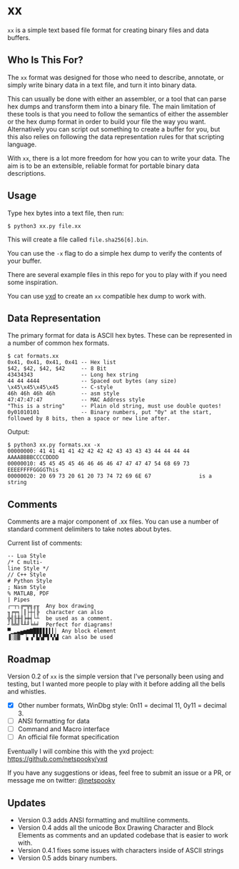 # xx

`xx` is a simple text based file format for creating binary files and data buffers.

## Who Is This For?

The `xx` format was designed for those who need to describe, annotate, or simply write binary data in a text file, and turn it into binary data.

This can usually be done with either an assembler, or a tool that can parse hex dumps and transform them into a binary file. The main limitation of these tools is that you need to follow the semantics of either the assembler or the hex dump format in order to build your file the way you want. Alternatively you can script out something to create a buffer for you, but this also relies on following the data representation rules for that scripting language.

With `xx`, there is a lot more freedom for how you can to write your data. The aim is to be an extensible, reliable format for portable binary data descriptions.

## Usage

Type hex bytes into a text file, then run:

    $ python3 xx.py file.xx

This will create a file called `file.sha256[6].bin`.

You can use the `-x` flag to do a simple hex dump to verify the contents of your buffer.

There are several example files in this repo for you to play with if you need some inspiration.

You can use [yxd](https://github.com/netspooky/yxd) to create an `xx` compatible hex dump to work with.

## Data Representation

The primary format for data is ASCII hex bytes. These can be represented in a number of common hex formats.

    $ cat formats.xx
    0x41, 0x41, 0x41, 0x41 -- Hex list
    $42, $42, $42, $42     -- 8 Bit
    43434343               -- Long hex string
    44 44 4444             -- Spaced out bytes (any size) 
    \x45\x45\x45\x45       -- C-style
    46h 46h 46h 46h        -- asm style
    47:47:47:47            -- MAC Address style
    "This is a string"     -- Plain old string, must use double quotes!
    0y01010101             -- Binary numbers, put "0y" at the start, followed by 8 bits, then a space or new line after.

Output:

    $ python3 xx.py formats.xx -x
    00000000: 41 41 41 41 42 42 42 42 43 43 43 43 44 44 44 44  AAAABBBBCCCCDDDD
    00000010: 45 45 45 45 46 46 46 46 47 47 47 47 54 68 69 73  EEEEFFFFGGGGThis
    00000020: 20 69 73 20 61 20 73 74 72 69 6E 67               is a string

## Comments

Comments are a major component of .xx files. You can use a number of standard comment delimiters to take notes about bytes. 

Current list of comments:
```
-- Lua Style
/* C multi-
line Style */
// C++ Style
# Python Style
; Nasm Style
% MATLAB, PDF 
| Pipes
┌─┬┐╔═╦╗╓╥  Any box drawing 
╖╒╤╕│║├┼┤╠  character can also
╬╣╟╫╢╞╪╡└┴  be used as a comment.
┘╚╩╝╙╨╜╘╧╛  Perfect for diagrams!
▀▁▂▃▄▅▆▇█▉▊▋▌▍▎▏ Any block element 
▐░▒▓▔▕▖▗▘▙▚▛▜▝▞▟ can also be used
```

## Roadmap

Version 0.2 of `xx` is the simple version that I've personally been using and testing, but I wanted more people to play with it before adding all the bells and whistles.

- [x] Other number formats, WinDbg style: 0n11 = decimal 11, 0y11 = decimal 3.
- [ ] ANSI formatting for data
- [ ] Command and Macro interface
- [ ] An official file format specification

Eventually I will combine this with the yxd project: https://github.com/netspooky/yxd

If you have any suggestions or ideas, feel free to submit an issue or a PR, or message me on twitter: [@netspooky](https://twitter.com/netspooky)

## Updates

- Version 0.3 adds ANSI formatting and multiline comments.
- Version 0.4 adds all the unicode Box Drawing Character and Block Elements as comments and an updated codebase that is easier to work with.
- Version 0.4.1 fixes some issues with characters inside of ASCII strings
- Version 0.5 adds binary numbers.



